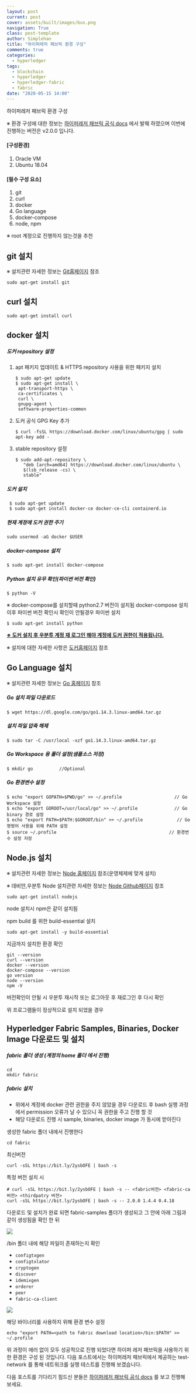 ```yaml
---
layout: post
current: post
cover: assets/built/images/bus.png
navigation: True
class: post-template
author: Simplehan
title: "하이퍼레저 패브릭 환경 구성"
comments: true
categories:
  - hyperledger
tags:
  - blockchain
  - hyperledger
  - hyperledger-fabric
  - fabric
date: "2020-05-15 14:00"
---
```


하이퍼레저 패브릭 환경 구성

※ 환경 구성에 대한 정보는  [하이퍼레저 패브릭 공식 docs](https://hyperledger-fabric.readthedocs.io/en/release-2.0/prereqs.html) 에서 발췌 하였으며 이번에 진행하는 버전은 v2.0.0 입니다.

#### [구성환경]

1. Oracle VM
2. Ubuntu 18.04

#### [필수 구성 요소]

1. git
2. curl
3. docker
4. Go language
5. docker-compose
6. node, npm

※ root 계정으로 진행하지 않는것을 추천 

## git  설치

※ 설치관련 자세한 정보는 [Git홈페이지](https://git-scm.com/downloads) 참조

```shell
sudo apt-get install git
```

## curl 설치

```shell
sudo apt-get install curl
```

## docker  설치

##### 도커 repository 설정

1. apt 패키지 업데이트 & HTTPS repository 사용을 위한 패키지 설치

   ```shell
   $ sudo apt-get update
   $ sudo apt-get install \
   	apt-transport-https \
   	ca-certificates \
   	curl \
   	gnupg-agent \
   	software-properties-common
   ```

2. 도커 공식 GPG Key 추가

   ```shell
   $ curl -fsSL https://download.docker.com/linux/ubuntu/gpg | sudo apt-key add -
   ```

3. stable repository 설정

   ```shell
   $ sudo add-apt-repository \
      "deb [arch=amd64] https://download.docker.com/linux/ubuntu \
      $(lsb_release -cs) \
      stable"
   ```

##### 도커 설치

```shell
 $ sudo apt-get update
 $ sudo apt-get install docker-ce docker-ce-cli containerd.io
```

##### 현재 계정에 도커 권한 주기 

```shell
sudo usermod -aG docker $USER
```

##### docker-compose 설치

```shell
$ sudo apt-get install docker-compose
```

##### Python 설치 유무 확인(파이썬 버전 확인)

```shell
$ python -V
```

※ docker-compose를 설치할때 python2.7 버전이 설치됨 docker-compose 설치 이후 파이썬 버전 확인시 확인이 안될경우 파이썬 설치

```shell
$ sudo apt-get install python
```

**<u>※ 도커 설치 후 우분투 계정 재 로그인 해야 계정에 도커 권한이 적용됩니다.</u>**

※ 설치에 대한 자세한 사항은 [도커홈페이지](https://www.docker.com/get-started) 참조

## Go Language 설치

※ 설치관련 자세한 정보는 [Go 홈페이지](https://golang.org/dl/) 참조

##### Go 설치 파일 다운로드

```shell
$ wget https://dl.google.com/go/go1.14.3.linux-amd64.tar.gz
```

##### 설치 파일 압축 해제

```shell
$ sudo tar -C /usr/local -xzf go1.14.3.linux-amd64.tar.gz
```

##### Go  Workspace 용 폴더 설정(샘플소스 저장)

```
$ mkdir go			//Optional
```

##### Go 환경변수 설정

```shell
$ echo "export GOPATH=$PWD/go" >> ~/.profile				    // Go Workspace 설정
$ echo "export GOROOT=/usr/local/go" >> ~/.profile				// Go binary 경로 설정
$ echo "export PATH=$PATH:$GOROOT/bin" >> ~/.profile	    	 // Go 명령어 사용을 위해 PATH 설정
$ source ~/.profile											  // 환경변수 설정 저장
```

## Node.js 설치

※ 설치관련 자세한 정보는 [Node 홈페이지](https://nodejs.org/en/download/) 참조(운영체제에 맞게 설치)

※ 데비안,우분투 Node 설치관련 자세한 정보는 [Node  Github페이지](https://github.com/nodesource/distributions/blob/master/README.md) 참조

```shell
sudo apt-get install nodejs
```

node 설치시 npm은 같이 설치됨 

npm build 를 위한 build-essential 설치

```shell
sudo apt-get install -y build-essential
```

지금까지 설치한 환경 확인 

```shell
git --version
curl --version
docker --version
docker-compose --version
go version
node --version
npm -V
```

버전확인이 안될 시 우분투 재시작 또는 로그아웃 후 재로그인 후 다시 확인 

위 프로그램들이 정상적으로 설치 되었을 경우 

## Hyperledger Fabric Samples, Binaries, Docker Image 다운로드 및 설치 

##### fabric 폴더 생성 (계정의 home 폴더 에서 진행)

```shell
cd
mkdir fabric
```

##### fabric 설치

- 위에서 계정에 docker 관련 권한을 주지 않았을 경우 다운로드 후 bash 실행 과정에서 permission 오류가 날 수 있으니 꼭 권한을 주고 진행 할 것 
- 해당 다운로드 진행 시 sample, binaries, docker image 가 동시에 받아진다

생성한 fabric 폴더 내에서 진행한다

```shell
cd fabric
```

최신버전

```shell
curl -sSL https://bit.ly/2ysbOFE | bash -s
```

특정 버전 설치 시

```shell
# curl -sSL https://bit.ly/2ysbOFE | bash -s -- <fabric버전> <fabric-ca버전> <thirdpatry 버전>
curl -sSL https://bit.ly/2ysbOFE | bash -s -- 2.0.0 1.4.4 0.4.18
```

다운로드 및 설치가 완료 되면 fabric-samples 폴더가 생성되고 그 안에 아래 그림과 같이 생성됨을 확인 한 뒤

![](D:\Node.js\workspace\simplehanlab.github.io\assets\built\images\hyperledger-fabric\chapter1\1.PNG)

 /bin 폴더 내에 해당 파일이 존재하는지 확인 

- `configtxgen`
- `configtxlator`
- `cryptogen`
- `discover`
- `idemixgen`
- `orderer`
- `peer`
- `fabric-ca-client`

![](D:\Node.js\workspace\simplehanlab.github.io\assets\built\images\hyperledger-fabric\chapter1\2.PNG)

해당 바이너리를 사용하지 위해 환경 변수 설정

```shell
echo "export PATH=<path to fabric download location>/bin:$PATH" >> ~/.profile
```

위 과정이 에러 없이 모두 성공적으로 진행 되었다면 하이퍼 레저 패브릭을 사용하기 위한 환경은 구성 된 것입니다. 다음 포스트에서는 하이퍼레저 패브릭에서 제공하는 test-network 를 통해 네트워크를 실행 테스트를 진행해 보겠습니다. 

다음 포스트를 기다리기 힘드신 분들은  [하이퍼레저 패브릭 공식 docs](https://hyperledger-fabric.readthedocs.io/en/release-2.0/test_network.html) 를 보고 진행해 보세요.